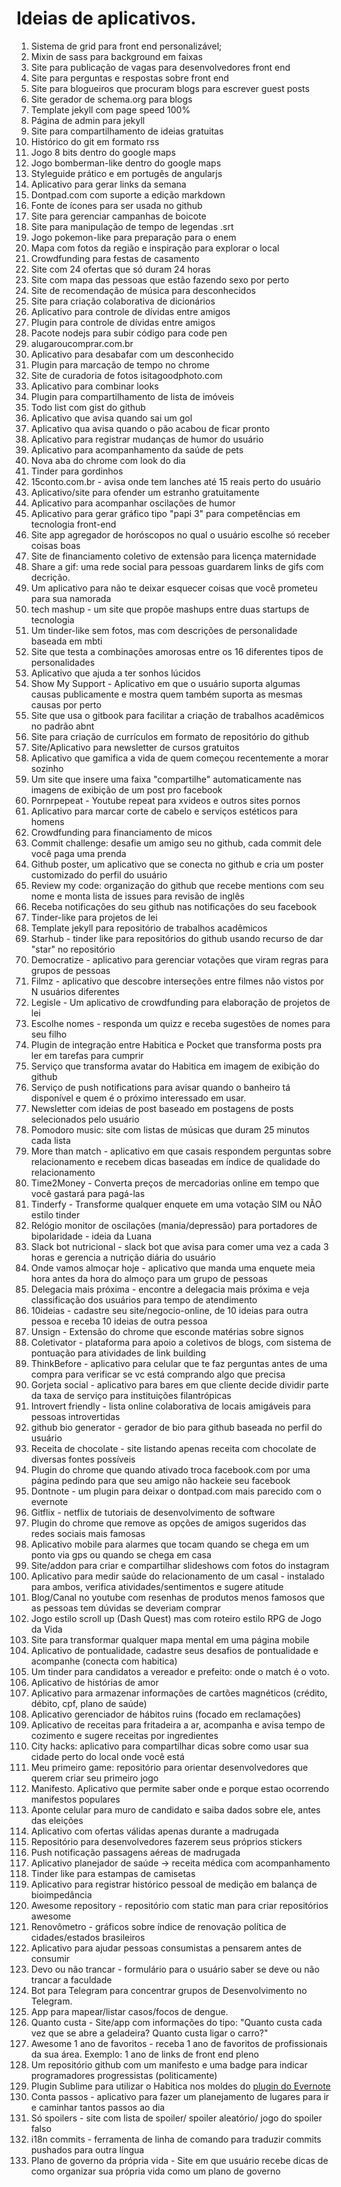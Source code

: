 # Ideias de aplicativos.
1. Sistema de grid para front end personalizável;
2. Mixin de sass para background em faixas
3. Site para publicação de vagas para desenvolvedores front end
4. Site para perguntas e respostas sobre front end
5. Site para blogueiros que procuram blogs para escrever guest posts
6. Site gerador de schema.org para blogs
7. Template jekyll com page speed 100%
8. Página de admin para jekyll
9. Site para compartilhamento de ideias gratuitas
10. Histórico do git em formato rss
11. Jogo 8 bits dentro do google maps
12. Jogo bomberman-like dentro do google maps
13. Styleguide prático e em portugês de angularjs
14. Aplicativo para gerar links da semana
15. Dontpad.com com suporte a edição markdown
16. Fonte de ícones para ser usada no github
17. Site para gerenciar campanhas de boicote
18. Site para manipulação de tempo de legendas .srt
19. Jogo pokemon-like para preparação para o enem
20. Mapa com fotos da região e inspiração para explorar o local
21. Crowdfunding para festas de casamento
22. Site com 24 ofertas que só duram 24 horas
23. Site com mapa das pessoas que estão fazendo sexo por perto
24. Site de recomendação de música para desconhecidos
25. Site para criação colaborativa de dicionários 
26. Aplicativo para controle de dívidas entre amigos
27. Plugin para controle de dívidas entre amigos
28. Pacote nodejs para subir código para code pen
29. alugaroucomprar.com.br
30. Aplicativo para desabafar com um desconhecido
31. Plugin para marcação de tempo no chrome
32. Site de curadoria de fotos isitagoodphoto.com
33. Aplicativo para combinar looks
34. Plugin para compartilhamento de lista de imóveis
35. Todo list com gist do github
36. Aplicativo que avisa quando sai um gol
37. Aplicativo qua avisa quando o pão acabou de ficar pronto
38. Aplicativo para registrar mudanças de humor do usuário
39. Aplicativo para acompanhamento da saúde de pets
40. Nova aba do chrome com look do dia
41. Tinder para gordinhos
42. 15conto.com.br - avisa onde tem lanches até 15 reais perto do usuário
43. Aplicativo/site para ofender um estranho gratuitamente
44. Aplicativo para acompanhar oscilações de humor
45. Aplicativo para gerar gráfico tipo "papi 3" para competências em tecnologia front-end
46. Site app agregador de horóscopos no qual o usuário escolhe só receber coisas boas
47. Site de financiamento coletivo de extensão para licença maternidade
48. Share a gif: uma rede social para pessoas guardarem links de gifs com decrição.
49. Um aplicativo para não te deixar esquecer coisas que você prometeu para sua namorada
50. tech mashup - um site que propõe mashups entre duas startups de tecnologia
51. Um tinder-like sem fotos, mas com descrições de personalidade baseada em mbti
52. Site que testa a combinações amorosas entre os 16 diferentes tipos de personalidades
53. Aplicativo que ajuda a ter sonhos lúcidos
54. Show My Support - Aplicativo em que o usuário suporta algumas causas publicamente e mostra quem também suporta as mesmas causas por perto
55. Site que usa o gitbook para facilitar a criação de trabalhos acadêmicos no padrão abnt
56. Site para criação de currículos em formato de repositório do github
57. Site/Aplicativo para newsletter de cursos gratuitos
58. Aplicativo que gamifica a vida de quem começou recentemente a morar sozinho
59. Um site que insere uma faixa "compartilhe" automaticamente nas imagens de exibição de um post pro facebook
60. Pornrpepeat - Youtube repeat para xvideos e outros sites pornos
61. Aplicativo para marcar corte de cabelo e serviços estéticos para homens
62. Crowdfunding para financiamento de micos
63. Commit challenge: desafie um amigo seu no github, cada commit dele você paga uma prenda
64. Github poster, um aplicativo que se conecta no github e cria um poster customizado do perfil do usuário
65. Review my code: organização do github que recebe mentions com seu nome e monta lista de issues para revisão de inglês
66. Receba notificações do seu github nas notificações do seu facebook
67. Tinder-like para projetos de lei
68. Template jekyll para repositório de trabalhos acadêmicos
69. Starhub - tinder like para repositórios do github usando recurso de dar "star" no repositório
70. Democratize - aplicativo para gerenciar votações que viram regras para grupos de pessoas 
71. Filmz - aplicativo que descobre interseções entre filmes não vistos por N usuários diferentes
72. Legisle - Um aplicativo de crowdfunding para elaboração de projetos de lei
73. Escolhe nomes - responda um quizz e receba sugestões de nomes para seu filho
74. Plugin de integração entre Habitica e Pocket que transforma posts pra ler em tarefas para cumprir
75. Serviço que transforma avatar do Habitica em imagem de exibição do github
76. Serviço de push notifications para avisar quando o banheiro tá disponível e quem é o próximo interessado em usar.
77. Newsletter com ideias de post baseado em postagens de posts selecionados pelo usuário
78. Pomodoro music: site com listas de músicas que duram 25 minutos cada lista
79. More than match - aplicativo em que casais respondem perguntas sobre relacionamento e recebem dicas baseadas em índice de qualidade do relacionamento
80. Time2Money - Converta preços de mercadorias online em tempo que você gastará para pagá-las
81. Tinderfy - Transforme qualquer enquete em uma votação SIM ou NÃO estilo tinder
82. Relógio monitor de oscilações (mania/depressão) para portadores de bipolaridade - ideia da Luana
83. Slack bot nutricional - slack bot que avisa para comer uma vez a cada 3 horas e gerencia a nutrição diária do usuário
84. Onde vamos almoçar hoje - aplicativo que manda uma enquete meia hora antes da hora do almoço para um grupo de pessoas
85. Delegacia mais próxima - encontre a delegacia mais próxima e veja classificação dos usuários para tempo de atendimento
86. 10ideias - cadastre seu site/negocio-online, de 10 ideias para outra pessoa e receba 10 ideias de outra pessoa
87. Unsign - Extensão do chrome que esconde matérias sobre signos
88. Coletivator - plataforma para apoio a coletivos de blogs, com sistema de pontuação para atividades de link building
89. ThinkBefore - aplicativo para celular que te faz perguntas antes de uma compra para verificar se vc está comprando algo que precisa
90. Gorjeta social - aplicativo para bares em que cliente decide dividir parte da taxa de serviço para instituições filantrópicas
91. Introvert friendly - lista online colaborativa de locais amigáveis para pessoas introvertidas
92. github bio generator - gerador de bio para github baseada no perfil do usuário
93. Receita de chocolate - site listando apenas receita com chocolate de diversas fontes possíveis
94. Plugin do chrome que quando ativado troca facebook.com por uma página pedindo para que seu amigo não hackeie seu facebook
95. Dontnote - um plugin para deixar o dontpad.com mais parecido com o evernote
96. Gitflix - netflix de tutoriais de desenvolvimento de software
97. Plugin do chrome que remove as opções de amigos sugeridos das redes sociais mais famosas
98. Aplicativo mobile para alarmes que tocam quando se chega em um ponto via gps ou quando se chega em casa
99. Site/addon para criar e compartilhar slideshows com fotos do instagram
100. Aplicativo para medir saúde do relacionamento de um casal - instalado para ambos, verifica atividades/sentimentos e sugere atitude
101. Blog/Canal no youtube com resenhas de produtos menos famosos que as pessoas tem dúvidas se deveriam comprar
102. Jogo estilo scroll up (Dash Quest) mas com roteiro estilo RPG de Jogo da Vida
103. Site para transformar qualquer mapa mental em uma página mobile
104. Aplicativo de pontualidade, cadastre seus desafios de pontualidade e acompanhe (conecta com habitica)
105. Um tinder para candidatos a vereador e prefeito: onde o match é o voto.
106. Aplicativo de histórias de amor
107. Aplicativo para armazenar informações de cartões magnéticos (crédito, débito, cpf, plano de saúde)
108. Aplicativo gerenciador de hábitos ruins (focado em reclamações)
109. Aplicativo de receitas para fritadeira a ar, acompanha e avisa tempo de cozimento e sugere receitas por ingredientes
110. City hacks: aplicativo para compartilhar dicas sobre como usar sua cidade perto do local onde você está
111. Meu primeiro game: repositório para orientar desenvolvedores que querem criar seu primeiro jogo  
112. Manifesto. Aplicativo que permite saber onde e porque estao ocorrendo manifestos populares
113. Aponte celular para muro de candidato e saiba dados sobre ele, antes das eleições
114. Aplicativo com ofertas válidas apenas durante a madrugada
115. Repositório para desenvolvedores fazerem seus próprios stickers
116. Push notificação passagens aéreas de madrugada
117. Aplicativo planejador de saúde -> receita médica com acompanhamento
118. Tinder like para estampas de camisetas
119. Aplicativo para registrar histórico pessoal de medição em balança de bioimpedância
120. Awesome repository - repositório com static man para criar repositórios awesome
121. Renovômetro - gráficos sobre índice de renovação política de cidades/estados brasileiros
122. Aplicativo para ajudar pessoas consumistas a pensarem antes de consumir
123. Devo ou não trancar - formulário para o usuário saber se deve ou não trancar a faculdade
124. Bot para Telegram para concentrar grupos de Desenvolvimento no Telegram.
125. App para mapear/listar casos/focos de dengue.
126. Quanto custa - Site/app com informações do tipo: "Quanto custa cada vez que se abre a geladeira? Quanto custa ligar o carro?"
127. Awesome 1 ano de favoritos - receba 1 ano de favoritos de profissionais da sua área. Exemplo: 1 ano de links de front end pleno
128. Um repositório github com um manifesto e uma badge para indicar programadores progressistas (politicamente)
129. Plugin Sublime para utilizar o Habitica nos moldes do [plugin do Evernote](https://github.com/jamiesun/SublimeEvernote)
130. Conta passos - aplicativo para fazer um planejamento de lugares para ir e caminhar tantos passos ao dia
131. Só spoilers - site com lista de spoiler/ spoiler aleatório/ jogo do spoiler falso
132. i18n commits - ferramenta de linha de comando para traduzir commits pushados para outra língua
133. Plano de governo da própria vida - Site em que usuário recebe dicas de como organizar sua própria vida como um plano de governo


